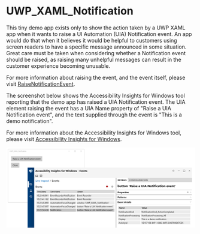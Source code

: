 # UWP_XAML_Notification

This tiny demo app exists only to show the action taken by a UWP XAML app when it wants to raise a UI Automation (UIA) Notification event. An app would do that when it believes it would be helpful to customers using screen readers to have a specific message announced in some situation. Great care must be taken when considering whether a Notification event should be raised, as raising many unhelpful messages can result in the customer experience becoming unusable.

For more information about raising the event, and the event itself, please visit [RaiseNotificationEvent](https://docs.microsoft.com/en-us/uwp/api/windows.ui.xaml.automation.peers.automationpeer.raisenotificationevent?view=winrt-19041).

The screenshot below shows the Accessibility Insights for Windows tool reporting that the demo app has raised a UIA Notification event. The UIA element raising the event has a UIA Name property of "Raise a UIA Notification event", and the text supplied through the event is "This is a demo notification".

For more information about the Accessibility Insights for Windows tool, please visit [Accessibility Insights for Windows](https://accessibilityinsights.io/docs/en/windows/overview/).

![The Accessibility Insights for Windows tool reporting a UIA Notification event being raised by the UWP XAML demo app.](AIWinNotification.png)

